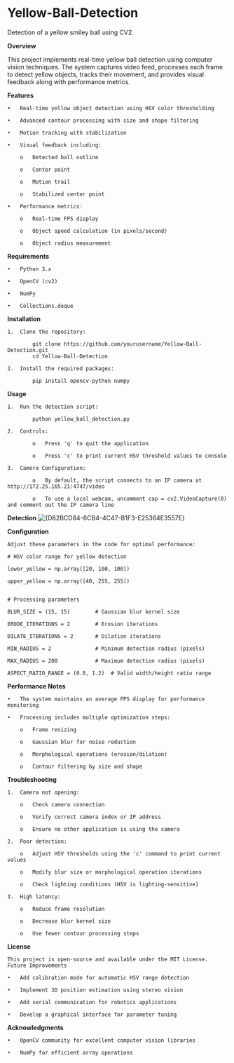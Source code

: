 # Yellow-Ball-Detection
Detection of a yellow smiley ball using CV2.

**Overview**

This project implements real-time yellow ball detection using computer vision techniques. The system captures video feed, processes each frame to detect yellow objects, tracks their movement, and provides visual feedback along with performance metrics.

**Features**

    •	Real-time yellow object detection using HSV color thresholding

    •	Advanced contour processing with size and shape filtering

    •	Motion tracking with stabilization

    •	Visual feedback including:

        o	Detected ball outline
        
        o	Center point
        
        o	Motion trail
        
        o	Stabilized center point

    •	Performance metrics:

        o	Real-time FPS display
        
        o	Object speed calculation (in pixels/second)
        
        o	Object radius measurement


**Requirements**

    •	Python 3.x

    •	OpenCV (cv2)
    
    •	NumPy
    
    •	Collections.deque


**Installation**

    1.	Clone the repository:

            git clone https://github.com/yourusername/Yellow-Ball-Detection.git
            cd Yellow-Ball-Detection

    2.	Install the required packages:

            pip install opencv-python numpy


**Usage**

    1.	Run the detection script:

            python yellow_ball_detection.py
    
    2.	Controls:
    
            o	Press 'q' to quit the application
    
            o	Press 'c' to print current HSV threshold values to console
    
    3.	Camera Configuration:
    
            o	By default, the script connects to an IP camera at http://172.25.165.21:4747/video
    
            o	To use a local webcam, uncomment cap = cv2.VideoCapture(0) and comment out the IP camera line

**Detection**
![{D82BCD84-6CB4-4C47-B1F3-E25364E3557E}](https://github.com/user-attachments/assets/d93d3cb5-01ca-4ca6-bec3-e6e831997189)


**Configuration**

    Adjust these parameters in the code for optimal performance:
    
    # HSV color range for yellow detection
    
    lower_yellow = np.array([20, 100, 100])
    
    upper_yellow = np.array([40, 255, 255])

    
    # Processing parameters
    
    BLUR_SIZE = (15, 15)        # Gaussian blur kernel size
    
    ERODE_ITERATIONS = 2        # Erosion iterations
    
    DILATE_ITERATIONS = 2       # Dilation iterations
    
    MIN_RADIUS = 2              # Minimum detection radius (pixels)
    
    MAX_RADIUS = 200            # Maximum detection radius (pixels)

    ASPECT_RATIO_RANGE = (0.8, 1.2)  # Valid width/height ratio range


**Performance Notes**

    •	The system maintains an average FPS display for performance monitoring

    •	Processing includes multiple optimization steps:
      
        o	Frame resizing
      
        o	Gaussian blur for noise reduction
      
        o	Morphological operations (erosion/dilation)
      
        o	Contour filtering by size and shape


**Troubleshooting**
   
    1.	Camera not opening:
   
        o	Check camera connection
   
        o	Verify correct camera index or IP address
   
        o	Ensure no other application is using the camera
   
    2.	Poor detection:
   
        o	Adjust HSV thresholds using the 'c' command to print current values
   
        o	Modify blur size or morphological operation iterations
   
        o	Check lighting conditions (HSV is lighting-sensitive)
   
    3.	High latency:
   
        o	Reduce frame resolution
   
        o	Decrease blur kernel size
   
        o	Use fewer contour processing steps


**License**

    This project is open-source and available under the MIT License.
    Future Improvements

    •	Add calibration mode for automatic HSV range detection

    •	Implement 3D position estimation using stereo vision

    •	Add serial communication for robotics applications

    •	Develop a graphical interface for parameter tuning


**Acknowledgments**

    •	OpenCV community for excellent computer vision libraries

    •	NumPy for efficient array operations

